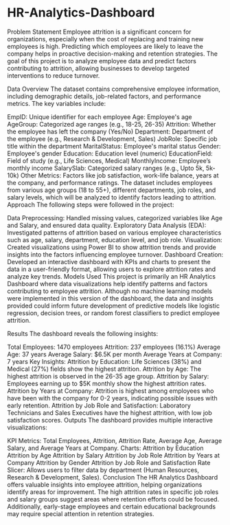 # HR-Analytics-Dashboard

Problem Statement
Employee attrition is a significant concern for organizations, especially when the cost of replacing and training new employees is high. Predicting which employees are likely to leave the company helps in proactive decision-making and retention strategies. The goal of this project is to analyze employee data and predict factors contributing to attrition, allowing businesses to develop targeted interventions to reduce turnover.

Data Overview
The dataset contains comprehensive employee information, including demographic details, job-related factors, and performance metrics. The key variables include:

EmpID: Unique identifier for each employee
Age: Employee's age
AgeGroup: Categorized age ranges (e.g., 18-25, 26-35)
Attrition: Whether the employee has left the company (Yes/No)
Department: Department of the employee (e.g., Research & Development, Sales)
JobRole: Specific job title within the department
MaritalStatus: Employee's marital status
Gender: Employee's gender
Education: Education level (numeric)
EducationField: Field of study (e.g., Life Sciences, Medical)
MonthlyIncome: Employee’s monthly income
SalarySlab: Categorized salary ranges (e.g., Upto 5k, 5k-10k)
Other Metrics: Factors like job satisfaction, work-life balance, years at the company, and performance ratings. The dataset includes employees from various age groups (18 to 55+), different departments, job roles, and salary levels, which will be analyzed to identify factors leading to attrition.
Approach
The following steps were followed in the project:

Data Preprocessing: Handled missing values, categorized variables like Age and Salary, and ensured data quality.
Exploratory Data Analysis (EDA): Investigated patterns of attrition based on various employee characteristics such as age, salary, department, education level, and job role.
Visualization: Created visualizations using Power BI to show attrition trends and provide insights into the factors influencing employee turnover.
Dashboard Creation: Developed an interactive dashboard with KPIs and charts to present the data in a user-friendly format, allowing users to explore attrition rates and analyze key trends.
Models Used
This project is primarily an HR Analytics Dashboard where data visualizations help identify patterns and factors contributing to employee attrition. Although no machine learning models were implemented in this version of the dashboard, the data and insights provided could inform future development of predictive models like logistic regression, decision trees, or random forest classifiers to predict employee attrition.

Results
The dashboard reveals the following insights:

Total Employees: 1470 employees
Attrition: 237 employees (16.1%)
Average Age: 37 years
Average Salary: $6.5K per month
Average Years at Company: 7 years
Key Insights:
Attrition by Education: Life Sciences (38%) and Medical (27%) fields show the highest attrition.
Attrition by Age: The highest attrition is observed in the 26-35 age group.
Attrition by Salary: Employees earning up to $5K monthly show the highest attrition rates.
Attrition by Years at Company: Attrition is highest among employees who have been with the company for 0-2 years, indicating possible issues with early retention.
Attrition by Job Role and Satisfaction: Laboratory Technicians and Sales Executives have the highest attrition, with low job satisfaction scores.
Outputs
The dashboard provides multiple interactive visualizations:

KPI Metrics: Total Employees, Attrition, Attrition Rate, Average Age, Average Salary, and Average Years at Company.
Charts:
Attrition by Education
Attrition by Age
Attrition by Salary
Attrition by Job Role
Attrition by Years at Company
Attrition by Gender
Attrition by Job Role and Satisfaction Rate
Slicer: Allows users to filter data by department (Human Resources, Research & Development, Sales).
Conclusion
The HR Analytics Dashboard offers valuable insights into employee attrition, helping organizations identify areas for improvement. The high attrition rates in specific job roles and salary groups suggest areas where retention efforts could be focused. Additionally, early-stage employees and certain educational backgrounds may require special attention in retention strategies.
